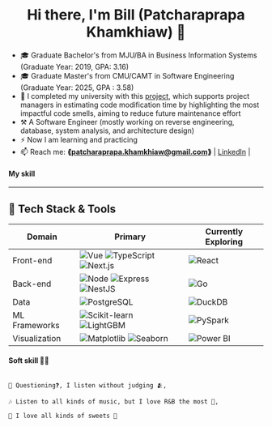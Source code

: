 <h1 align="center">Hi there, I'm Bill (Patcharaprapa Khamkhiaw) 👋</h1>

- 🎓 Graduate Bachelor's from MJU/BA in Business Information Systems (Graduate Year: 2019, GPA: 3.16)
- 🎓 Graduate Master's from CMU/CAMT in  Software Engineering (Graduate Year: 2025, GPA : 3.58)
- 🫡 I completed my university with this [project](https://github.com/BILL-THESIS/origin-source-code-bill), which supports project managers in estimating code modification time by highlighting the most impactful code smells, aiming to reduce future maintenance effort
- ⚒  A Software Engineer (mostly working on  reverse engineering, database, system analysis, and architecture design)
- ⚡ Now I am learning and practicing
-  📫  Reach me: **⟪patcharaprapa.khamkhiaw@gmail.com⟫** | [LinkedIn](https://www.linkedin.com/in/patcharaprapa-khamhiaw-2032a8328/) |

#### My skill

---

## 🧰 Tech Stack & Tools
<div align="center">

| Domain | Primary  | Currently Exploring |
|--------|---------|---------------------|
| Front-end | ![Vue](https://img.shields.io/badge/Vue-20232A?logo=Vue&logoColor=61DAFB) ![TypeScript](https://img.shields.io/badge/TypeScript-007ACC?logo=typescript&logoColor=white) ![Next.js](https://img.shields.io/badge/Next.js-000?logo=nextdotjs) | ![React](https://img.shields.io/badge/React-20232A?logo=react&logoColor=61DAFB)|
| Back-end | ![Node](https://img.shields.io/badge/Node.js-339933?logo=node.js&logoColor=white) ![Express](https://img.shields.io/badge/Express-000000?logo=express&logoColor=white)  ![NestJS](https://img.shields.io/badge/NestJS-E0234E?logo=nestjs&logoColor=white) | ![Go](https://img.shields.io/badge/Go-00ADD8?logo=go&logoColor=white) |
| Data | ![PostgreSQL](https://img.shields.io/badge/PostgreSQL-4169E1?logo=postgresql&logoColor=white)  | ![DuckDB](https://img.shields.io/badge/DuckDB-FFC700?logoColor=000) |
| ML Frameworks |  ![Scikit-learn](https://img.shields.io/badge/Scikit-learn-20232A?logo=Scikit-learn&logoColor=61DAFB) ![LightGBM](https://img.shields.io/badge/LightGBM-20232A?logo=LightGBM&logoColor=61DAFB) | ![PySpark](https://img.shields.io/badge/PySpark-20232A?logo=PySpark&logoColor=61DAFB) |
| Visualization | ![Matplotlib](https://img.shields.io/badge/Matplotlib-326CE5?logo=Matplotlib&logoColor=white)  ![Seaborn](https://img.shields.io/badge/Seaborn-326CE5?logo=Seaborn&logoColor=white) | ![Power BI](https://img.shields.io/badge/PowerBI-326CE5?logo=PowerBI&logoColor=white)

</div>



#### Soft skill 👨‍🎨

```

📃 Questioning❓, I listen without judging 🫂, 

🎶 Listen to all kinds of music, but I love R&B the most 🎼,

🍧 I love all kinds of sweets 🍭

```
